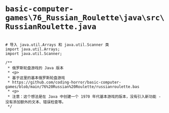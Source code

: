 # `basic-computer-games\76_Russian_Roulette\java\src\RussianRoulette.java`

```

# 导入 java.util.Arrays 和 java.util.Scanner 类
import java.util.Arrays;
import java.util.Scanner;

/**
 * 俄罗斯轮盘游戏的 Java 版本
 * <p>
 * 基于这里的基本俄罗斯轮盘游戏
 * https://github.com/coding-horror/basic-computer-games/blob/main/76%20Russian%20Roulette/russianroulette.bas
 * <p>
 * 注意：这个想法是在 Java 中创建一个 1970 年代基本游戏的版本，没有引入新功能 - 没有添加额外的文本、错误检查等。
 */

```